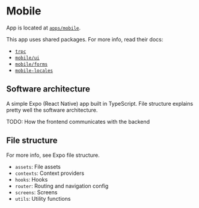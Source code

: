 # Mobile

App is located at [`apps/mobile`](../../../apps/mobile).

This app uses shared packages. For more info, read their docs:

- [`trpc`](../packages/trpc.md)
- [`mobile/ui`](../packages/mobile/ui.md)
- [`mobile/forms`](../packages/mobile/forms.md)
- [`mobile-locales`](../packages/mobile-locales.md)

## Software architecture

A simple Expo (React Native) app built in TypeScript. File structure explains pretty well the software architecture.

TODO: How the frontend communicates with the backend

## File structure

For more info, see Expo file structure.

- `assets`: File assets
- `contexts`: Context providers
- `hooks`: Hooks
- `router`: Routing and navigation config
- `screens`: Screens
- `utils`: Utility functions
